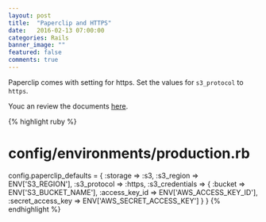 ```yaml
---
layout: post
title:  "Paperclip and HTTPS"
date:   2016-02-13 07:00:00
categories: Rails
banner_image: ""
featured: false
comments: true
---
```


Paperclip comes with setting for https. Set the values for <code>s3_protocol</code> to <code>https</code>.

Youc an review the documents <a href="http://www.rubydoc.info/gems/paperclip/Paperclip/Storage/S3" target="_blank">here</a>.

<!--more-->

{% highlight ruby %}
# config/environments/production.rb
config.paperclip_defaults = {
  :storage => :s3,
  :s3_region => ENV['S3_REGION'],
  :s3_protocol => :https,
  :s3_credentials => {
    :bucket => ENV['S3_BUCKET_NAME'],
    :access_key_id => ENV['AWS_ACCESS_KEY_ID'],
    :secret_access_key => ENV['AWS_SECRET_ACCESS_KEY']
  }
}
{% endhighlight %}

